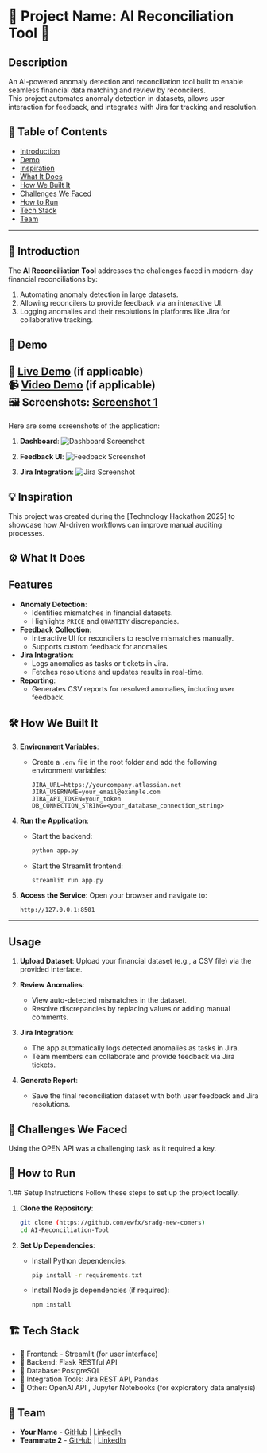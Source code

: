# 🚀 Project Name: AI Reconciliation Tool 🌟

## Description
An AI-powered anomaly detection and reconciliation tool built to enable seamless financial data matching and review by reconcilers.  
This project automates anomaly detection in datasets, allows user interaction for feedback, and integrates with Jira for tracking and resolution.

## 📌 Table of Contents
- [Introduction](#introduction)
- [Demo](#demo)
- [Inspiration](#inspiration)
- [What It Does](#what-it-does)
- [How We Built It](#how-we-built-it)
- [Challenges We Faced](#challenges-we-faced)
- [How to Run](#how-to-run)
- [Tech Stack](#tech-stack)
- [Team](#team)

---

## 🎯 Introduction
The **AI Reconciliation Tool** addresses the challenges faced in modern-day financial reconciliations by:
1. Automating anomaly detection in large datasets.
2. Allowing reconcilers to provide feedback via an interactive UI.
3. Logging anomalies and their resolutions in platforms like Jira for collaborative tracking.

## 🎥 Demo
🔗 [Live Demo](#) (if applicable)  
📹 [Video Demo](#) (if applicable)  
🖼️ Screenshots:
[Screenshot 1](link-to-image)
---
Here are some screenshots of the application:

1. **Dashboard**:
   ![Dashboard Screenshot](https://via.placeholder.com/800x400?text=Dashboard+Screenshot)

2. **Feedback UI**:
   ![Feedback Screenshot](https://via.placeholder.com/800x400?text=Feedback+UI+Screenshot)

3. **Jira Integration**:
   ![Jira Screenshot](https://via.placeholder.com/800x400?text=Jira+Integration+Screenshot)

## 💡 Inspiration
This project was created during the [Technology Hackathon 2025] to showcase how AI-driven workflows can improve manual auditing processes.

## ⚙️ What It Does

## Features
- **Anomaly Detection**:
   - Identifies mismatches in financial datasets.
   - Highlights `PRICE` and `QUANTITY` discrepancies.
- **Feedback Collection**:
   - Interactive UI for reconcilers to resolve mismatches manually.
   - Supports custom feedback for anomalies.
- **Jira Integration**:
   - Logs anomalies as tasks or tickets in Jira.
   - Fetches resolutions and updates results in real-time.
- **Reporting**:
   - Generates CSV reports for resolved anomalies, including user feedback.

## 🛠️ How We Built It

3. **Environment Variables**:
   - Create a `.env` file in the root folder and add the following environment variables:
     ```
     JIRA_URL=https://yourcompany.atlassian.net
     JIRA_USERNAME=your_email@example.com
     JIRA_API_TOKEN=your_token
     DB_CONNECTION_STRING=<your_database_connection_string>
     ```

4. **Run the Application**:
   - Start the backend:
     ```bash
     python app.py
     ```
   - Start the Streamlit frontend:
     ```bash
     streamlit run app.py
     ```

5. **Access the Service**:
   Open your browser and navigate to:
   ```
   http://127.0.0.1:8501
   ```

---

## Usage
1. **Upload Dataset**:
   Upload your financial dataset (e.g., a CSV file) via the provided interface.
   
2. **Review Anomalies**:
   - View auto-detected mismatches in the dataset.
   - Resolve discrepancies by replacing values or adding manual comments.
   
3. **Jira Integration**:
   - The app automatically logs detected anomalies as tasks in Jira.
   - Team members can collaborate and provide feedback via Jira tickets.

4. **Generate Report**:
   - Save the final reconciliation dataset with both user feedback and Jira resolutions.


## 🚧 Challenges We Faced
Using the OPEN API was a challenging task as it required a key.

## 🏃 How to Run
1.## Setup Instructions
Follow these steps to set up the project locally.

1. **Clone the Repository**:
   ```bash
   git clone (https://github.com/ewfx/sradg-new-comers)
   cd AI-Reconciliation-Tool
   ```

2. **Set Up Dependencies**:
   - Install Python dependencies:
     ```bash
     pip install -r requirements.txt
     ```
   - Install Node.js dependencies (if required):
     ```bash
     npm install
     ```

## 🏗️ Tech Stack
- 🔹 Frontend: - Streamlit (for user interface)
- 🔹 Backend:  Flask RESTful API
- 🔹 Database: PostgreSQL
- 🔹 Integration Tools: Jira REST API, Pandas
- 🔹 Other: OpenAI API , Jupyter Notebooks (for exploratory data analysis)

## 👥 Team
- **Your Name** - [GitHub](#) | [LinkedIn](#)
- **Teammate 2** - [GitHub](#) | [LinkedIn](#)

